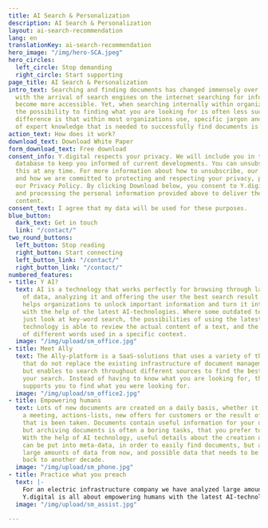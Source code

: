 ```yaml
---
title: AI Search & Personalization
description: AI Search & Personalization
layout: ai-search-recommendation
lang: en
translationKey: ai-search-recommendation
hero_image: "/img/hero-SCA.jpeg"
hero_circles:
  left_circle: Stop demanding
  right_circle: Start supporting
page_title: AI Search & Personalization
intro_text: Searching and finding documents has changed immensely over last 2 decades,
  with the arrival of search engines on the internet searching for information has
  become more accessible. Yet, when searching internally within organization for information
  the possibility to finding what you are looking for is often less successful. The
  difference is that within most organizations use, specific jargon and the amount
  of expert knowledge that is needed to successfully find documents is elevated.
action_text: How does it work?
download_text: Download White Paper
form_download_text: Free download
consent_info: Y.digital respects your privacy. We will include you in the Y.digital
  database to keep you informed of current developments. You can unsubscribe from
  this at any time. For more information about how to unsubscribe, our privacy practices,
  and how we are committed to protecting and respecting your privacy, please view
  our Privacy Policy. By clicking Download below, you consent to Y.digital storing
  and processing the personal information provided above to deliver the requested
  content.
consent_text: I agree that my data will be used for these purposes.
blue_button:
  dark_text: Get in touch
  link: "/contact/"
two_round_buttons:
  left_button: Stop reading
  right_button: Start connecting
  left_button_link: "/contact/"
  right_button_link: "/contact/"
numbered_features:
- title: Y AI?
  text: AI is a technology that works perfectly for browsing through large amounts
    of data, analyzing it and offering the user the best search result. Y.digital
    helps organizations to unlock important information and turn it into useful knowledge
    with the help of the latest AI-technologies. Where some outdated technologies
    just look at key-word search, the possibilities of using the latest knowledge-graph
    technology is able to review the actual content of a text, and the combination
    of different words used in a specific context.
  image: "/img/upload/sm_office.jpg"
- title: Meet Ally
  text: The Ally-platform is a SaaS-solutions that uses a variety of the latest AI-technologies
    that do not replace the existing infrastructure of document management systems,
    but enables to search throughout different sources to find the best result for
    your search. Instead of having to know what you are looking for, the AI technology
    supports you to find what you were looking for.
  image: "/img/upload/sm_office2.jpg"
- title: Empowering humans
  text: Lots of new documents are created on a daily basis, whether it is a note form
    a meeting, actions-lists, new offers for customers or the result of a decision
    that is been taken. Documents contain useful information for your daily operation,
    but archiving documents is often a boring tasks, that you prefer to be forgotten.
    With the help of AI technology, useful details about the creation of a document
    can be put into meta-data, in order to easily find documents, but also to archive
    large amounts of data from now, and possible data that needs to be archived dating
    back to another decade.
  image: "/img/upload/sm_phone.jpg"
- title: Practice what you preach
  text: |-
    For an electric infrastructure company we have analyzed large amounts of data, dating back to the 1980s. Useful and important information about infrastructure dating back to that decade, but unfindable in today’s operation because data were not configured to be found with the current technology of the operations of today. By using the Ally-platform of Y.digital, the information can now be easily accessed for employees, without having to follow complicated and knowledge-intensive work instructions for finding and archiving documents.
    Y.digital is all about empowering humans with the latest AI-technology.
  image: "/img/upload/sm_assist.jpg"

---
```

